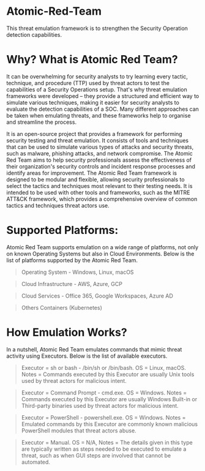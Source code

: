 # Atomic-Red-Team
This threat emulation framework is to strengthen the Security Operation detection capabilities.

# Why? What is Atomic Red Team?
It can be overwhelming for security analysts to try learning every tactic, technique, and procedure (TTP) used by threat actors to test the capabilities of a Security Operations setup. That's why threat emulation frameworks were developed – they provide a structured and efficient way to simulate various techniques, making it easier for security analysts to evaluate the detection capabilities of a SOC. Many different approaches can be taken when emulating threats, and these frameworks help to organise and streamline the process.

It is an open-source project that provides a framework for performing security testing and threat emulation. It consists of tools and techniques that can be used to simulate various types of attacks and security threats, such as malware, phishing attacks, and network compromise. The Atomic Red Team aims to help security professionals assess the effectiveness of their organization's security controls and incident response processes and identify areas for improvement.
The Atomic Red Team framework is designed to be modular and flexible, allowing security professionals to select the tactics and techniques most relevant to their testing needs. It is intended to be used with other tools and frameworks, such as the MITRE ATT&CK framework, which provides a comprehensive overview of common tactics and techniques threat actors use.

# Supported Platforms:
Atomic Red Team supports emulation on a wide range of platforms, not only on known Operating Systems but also in Cloud Environments. Below is the list of platforms supported by the Atomic Red Team.

> Operating System - Windows, Linux, macOS

> Cloud Infrastructure - AWS, Azure, GCP

> Cloud Services - Office 365, Google Workspaces, Azure AD

> Others	Containers (Kubernetes)

# How Emulation Works?
In a nutshell, Atomic Red Team emulates commands that mimic threat activity using Executors. Below is the list of available executors.

> Executor = 
sh or bash - /bin/sh or /bin/bash.
OS = Linux, macOS.
Notes = Commands executed by this Executor are usually Unix tools used by threat actors for malicious intent.

> Executor =
Command Prompt - cmd.exe.
OS = Windows.
Notes = Commands executed by this Executor are usually Windows Built-in or Third-party binaries used by threat actors for malicious intent.

> Executor =
PowerShell - powershell.exe.
OS = Windows.
Notes = Emulated commands by this Executor are commonly known malicious PowerShell modules that threat actors abuse.
 
> Executor =
Manual.
OS = N/A,
Notes = The details given in this type are typically written as steps needed to be executed to emulate a threat, such as when GUI steps are involved that cannot be automated.


